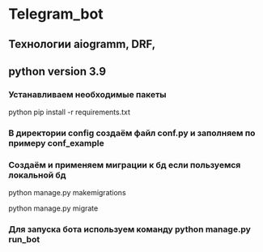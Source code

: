 # Telegram_bot
## Технологии aiogramm, DRF, 
## python version 3.9

### Устанавливаем необходимые пакеты 
python pip install -r requirements.txt

### В директории config cоздаём файл conf.py и заполняем по примеру conf_example

### Создаём и применяем миграции к бд если пользуемся локальной бд 

python manage.py makemigrations

python manage.py migrate

### Для запуска бота используем команду python manage.py run_bot
